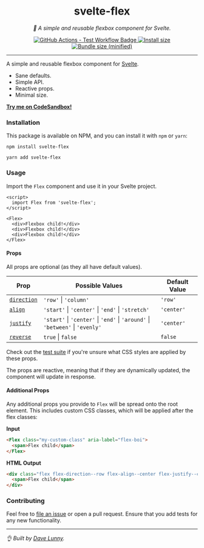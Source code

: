 <div align="center" margin="0 auto 20px">
  <h1>svelte-flex</h1>
  <p style="font-style: italic;">💪 A simple and reusable flexbox component for Svelte.</p>
  <div>
    <a href='https://github.com/himynameisdave/svelte-flex/actions?query=workflow%3Atest+branch%3Amaster'>
      <img src="https://github.com/himynameisdave/svelte-flex/workflows/test/badge.svg" alt="GitHub Actions - Test Workflow Badge" />
    </a>
    <a href="https://packagephobia.now.sh/result?p=svelte-flex">
        <img src="https://packagephobia.now.sh/badge?p=svelte-flex" alt="Install size" />
    </a>
    <a href="https://bundlephobia.com/result?p=svelte-flex">
        <img src="https://img.shields.io/bundlephobia/min/svelte-flex.svg" alt="Bundle size (minified)" />
    </a>
  </div>
</div>

---

A simple and reusable flexbox component for [Svelte](https://svelte.dev/).

- Sane defaults.
- Simple API.
- Reactive props.
- Minimal size.

[**Try me on CodeSandbox!**](https://codesandbox.io/s/svelte-flex-5s45y)

### Installation

This package is available on NPM, and you can install it with `npm` or `yarn`:

```
npm install svelte-flex

yarn add svelte-flex
```

### Usage

Import the `Flex` component and use it in your Svelte project.

```svelte
<script>
  import Flex from 'svelte-flex';
</script>

<Flex>
  <div>Flexbox child!</div>
  <div>Flexbox child!</div>
  <div>Flexbox child!</div>
</Flex>
```

#### Props

All props are optional (as they all have default values).

**Prop** | **Possible Values** | **Default Value**
---|---|---
[`direction`](https://developer.mozilla.org/en-US/docs/Web/CSS/flex-direction) | `'row'` \| `'column'` | `'row'`
[`align`](https://developer.mozilla.org/en-US/docs/Web/CSS/align-items) | `'start'` \| `'center'` \| `'end'` \| `'stretch'` | `'center'`
[`justify`](https://developer.mozilla.org/en-US/docs/Web/CSS/justify-content) | `'start'` \| `'center'` \| `'end'` \| `'around'` \| `'between'` \| `'evenly'`  | `'center'`
[`reverse`](https://developer.mozilla.org/en-US/docs/Web/CSS/flex-direction#Result) | `true` \| `false` | `false`

Check out the [test suite](https://github.com/himynameisdave/svelte-flex/blob/master/src/__tests__/Flex.spec.js#L11) if you're unsure what CSS styles are applied by these props.

The props are reactive, meaning that if they are dynamically updated, the component will update in response.

#### Additional Props

Any additional props you provide to `Flex` will be spread onto the root element. This includes custom CSS classes, which will be applied after the flex classes:

**Input**

```html
<Flex class="my-custom-class" aria-label="flex-boi">
  <span>Flex child</span>
</Flex>
```

**HTML Output**
```html
<div class="flex flex-direction--row flex-align--center flex-justify--center my-custom-class" aria-label="flex-boi">
  <span>Flex child</span>
</div>
```

### Contributing

Feel free to [file an issue](https://github.com/himynameisdave/svelte-flex/issues/new) or open a pull request. Ensure that you add tests for any new functionality.

---

_👌 Built by [Dave Lunny](http://himynameisdave.com)._

